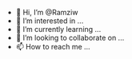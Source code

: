 - 👋 Hi, I’m @Ramziw
- 👀 I’m interested in ...
- 🌱 I’m currently learning ...
- 💞️ I’m looking to collaborate on ...
- 📫 How to reach me ...

<!---
Ramziw/Ramziw is a ✨ special ✨ repository because its `README.md` (this file) appears on your GitHub profile.
You can click the Preview link to take a look at your changes.
--->
